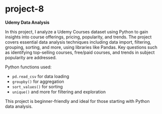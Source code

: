 # project-8
**Udemy Data Analysis**

In this project, I analyze a Udemy Courses dataset using Python to gain insights into course offerings, pricing, popularity, and trends. The project covers essential data analysis techniques including data import, filtering, grouping, sorting, and more, using libraries like Pandas. Key questions such as identifying top-selling courses, free/paid courses, and trends in subject popularity are addressed.

Python functions used:
- `pd.read_csv` for data loading
- `groupby()` for aggregation
- `sort_values()` for sorting
- `unique()` and more for filtering and exploration

This project is beginner-friendly and ideal for those starting with Python data analysis.
